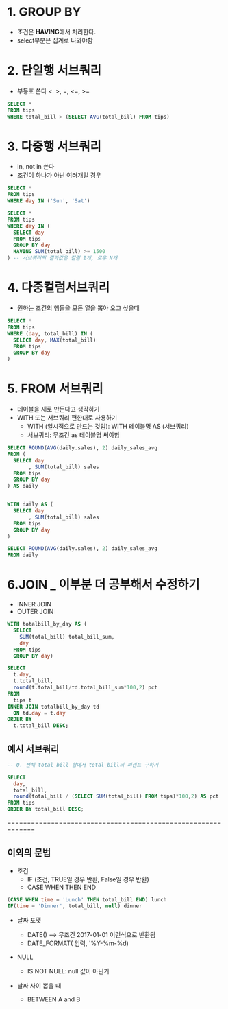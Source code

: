 # 1. GROUP BY
- 조건은 **HAVING**에서 처리한다.
- select부분은 집계로 나와야함

# 2. 단일행 서브쿼리
- 부등호 쓴다 <. >, =, <=, >=

  
``` sql
SELECT *
FROM tips
WHERE total_bill > (SELECT AVG(total_bill) FROM tips)
```

# 3. 다중행 서브쿼리
- in, not in 쓴다
- 조건이 하나가 아닌 여러개일 경우
  
``` sql
SELECT *
FROM tips
WHERE day IN ('Sun', 'Sat')

SELECT *
FROM tips
WHERE day IN (
  SELECT day
  FROM tips
  GROUP BY day
  HAVING SUM(total_bill) >= 1500
) -- 서브쿼리의 결과값은 컬럼 1개, 로우 N개
```

# 4. 다중컬럼서브쿼리
- 원하는 조건의 행들을 모든 열을 뽑아 오고 싶을때
``` sql
SELECT *
FROM tips
WHERE (day, total_bill) IN (
  SELECT day, MAX(total_bill)
  FROM tips
  GROUP BY day
)
```

# 5. FROM 서브쿼리
- 테이블을 새로 만든다고 생각하기
- WITH 또는 서브쿼리 편한대로 사용하기
  - WITH (일시적으로 만드는 것임): WITH 테이블명 AS (서브쿼리)
  - 서브쿼리: 무조건 as 테이블명 써야함

```sql
SELECT ROUND(AVG(daily.sales), 2) daily_sales_avg
FROM (
  SELECT day
       , SUM(total_bill) sales
  FROM tips
  GROUP BY day
) AS daily


WITH daily AS (
  SELECT day
       , SUM(total_bill) sales
  FROM tips
  GROUP BY day
)

SELECT ROUND(AVG(daily.sales), 2) daily_sales_avg
FROM daily
```

# 6.JOIN _ 이부분 더 공부해서 수정하기
- INNER JOIN
- OUTER JOIN
``` sql
WITH totalbill_by_day AS (
  SELECT
    SUM(total_bill) total_bill_sum,
    day
  FROM tips
  GROUP BY day)

SELECT
  t.day,
  t.total_bill,
  round(t.total_bill/td.total_bill_sum*100,2) pct
FROM 
  tips t 
INNER JOIN totalbill_by_day td
  ON td.day = t.day
ORDER BY
  t.total_bill DESC;
```

## 예시 서브쿼리
``` sql
-- Q. 전체 total_bill 합에서 total_bill의 퍼센트 구하기

SELECT 
  day,
  total_bill,
  round(total_bill / (SELECT SUM(total_bill) FROM tips)*100,2) AS pct 
FROM tips
ORDER BY total_bill DESC;
```

=============================================================


## 이외의 문법
- 조건
  - IF (조건, TRUE일 경우 반환, False일 경우 반환)
  - CASE WHEN THEN END
 
    
``` sql
(CASE WHEN time = 'Lunch' THEN total_bill END) lunch
IF(time = 'Dinner', total_bill, null) dinner 
```

- 날짜 포맷
  - DATE() --> 무조건 2017-01-01 이런식으로 반환됨
  - DATE_FORMAT( 입력, '%Y-%m-%d)

- NULL
  - IS NOT NULL: null 값이 아닌거

- 날짜 사이 뽑을 때
  - BETWEEN A and B

